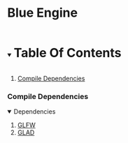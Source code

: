 # Blue Engine
<details open = "open">
    <summary><h1 style = "display : inline-block">Table Of Contents</summary>
        <ol>
            <li>
                <a href = "#compile-Dependencies"> Compile Dependencies</a>
            </li>
        </ol>

<!--Compile Dependencies -->
### Compile Dependencies
<details open = "open">
    <summary>Dependencies</summary>
        <ol>
            <li><a href = "https://www.glfw.org/"> GLFW </a></li>
            <li><a href = "https://glad.dav1d.de/generated/tmpzn00hy3xglad/"> GLAD </a></li>

